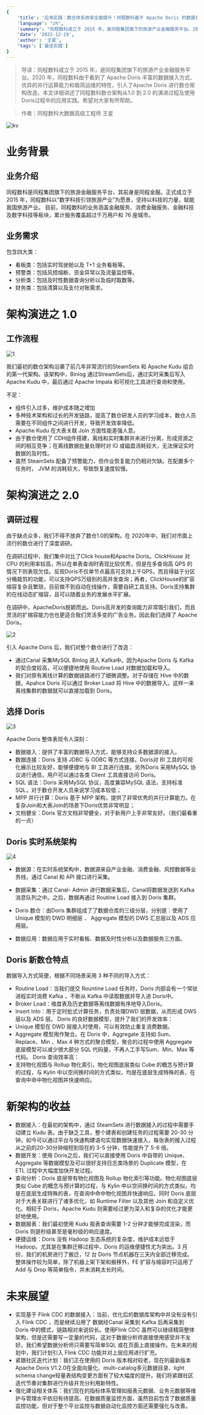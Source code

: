 ```yaml
---
{
    'title': '应用实践：数仓体系效率全面提升！同程数科基于 Apache Doris 的数据仓库建设',
    'language': "zh",
    'summary': "同程数科成立于 2015 年，是同程集团旗下的旅游产业金融服务平台。2020 年，同程数科由于看到了 Apache Doris 丰富的数据接入方式、优异的并行运算能力和极简运维的特性，引入了Apache Doris 进行数仓架构改造。本文详细讲述了同程数科数仓架构从1.0 到 2.0 的演进过程及使用Doris过程中的应用实践。",
    'date': '2022-12-19',
    'author': '王星',
    'tags': ['最佳实践']
}
---
```


<!-- 
Licensed to the Apache Software Foundation (ASF) under one
or more contributor license agreements.  See the NOTICE file
distributed with this work for additional information
regarding copyright ownership.  The ASF licenses this file
to you under the Apache License, Version 2.0 (the
"License"); you may not use this file except in compliance
with the License.  You may obtain a copy of the License at

  http://www.apache.org/licenses/LICENSE-2.0

Unless required by applicable law or agreed to in writing,
software distributed under the License is distributed on an
"AS IS" BASIS, WITHOUT WARRANTIES OR CONDITIONS OF ANY
KIND, either express or implied.  See the License for the
specific language governing permissions and limitations
under the License.
-->

> 导读：同程数科成立于 2015 年，是同程集团旗下的旅游产业金融服务平台。2020 年，同程数科由于看到了 Apache Doris 丰富的数据接入方式、优异的并行运算能力和极简运维的特性，引入了Apache Doris 进行数仓架构改造。本文详细讲述了同程数科数仓架构从1.0 到 2.0 的演进过程及使用Doris过程中的应用实践。希望对大家有所帮助。

> 作者｜同程数科大数据高级工程师 王星

![kv](/images/LY/zh/kv.png)

# 业务背景

## 业务介绍
同程数科是同程集团旗下的旅游金融服务平台，其前身是同程金服。正式成立于 2015 年，同程数科以“数字科技引领旅游产业”为愿景，坚持以科技的力量，赋能我国旅游产业。
目前，同程数科的业务涵盖金融服务、消费金融服务、金融科技及数字科技等板块，累计服务覆盖超过千万用户和 76 座城市。

## 业务需求

包含四大类：
- 看板类：包括实时驾驶舱以及 T+1 业务看板等。
- 预警类：包括风控熔断、资金异常以及流量监控等。
- 分析类：包括及时性数据查询分析以及临时取数等。
- 财务类：包括清算以及支付对账需求。

# 架构演进之 1.0

## 工作流程

![1](/images/LY/zh/1.png)

我们最初的数仓架构沿袭了前几年非常流行的SteamSets 和 Apache Kudu 组合的第一代架构。该架构中，Binlog 通过StreamSets后，通过实时采集后写入 Apache Kudu 中，最后通过 Apache Impala 和可视化工具进行查询和使用。

不足：
- 组件引入过多，维护成本随之增加
- 多种技术架构和过长的开发链路，提高了数仓研发人员的学习成本，数仓人员需要在不同组件之间进行开发，导致开发效率降低。
- Apache Kudu 在大表关联 Join 方面性能差强人意。
- 由于数仓使用了 CDH组件搭建，离线和实时集群并未进行分离，形成资源之间的相互竞争；在离线数据批量处理时对 IO 或磁盘消耗较大，无法保证实时数据的及时性。
- 虽然 SteamSets 配备了预警能力，但作业恢复能力仍相对欠缺。在配置多个任务时， JVM 的消耗较大，导致恢复速度较慢。

# 架构演进之 2.0

## 调研过程

由于缺点众多，我们不得不放弃了数仓1.0的架构。在 2020年中，我们对市面上流行的数仓进行了深度调研。

在调研过程中，我们集中对比了Click house和Apache Doris。ClickHouse 对 CPU 的利用率较高，所以在单表查询时表现比较优秀，但是在多查询高 QPS 的情况下则表现欠佳。反观Doris不仅单节点最高可支持上千QPS，而且得益于分区分桶裁剪的功能，可以支持QPS万级别的高并发查询；再者，ClickHouse的扩容缩容复杂且繁琐，目前做不到自动在线操作，需要自研工具支持。Doris支持集群的在线动态扩缩容，且可以随着业务的发展水平扩展。

在调研中，ApacheDoris脱颖而出。Doris高并发的查询能力非常吸引我们，而且灵活的扩缩容能力也也更适合我们灵活多变的广告业务。因此我们选择了 Apache Doris。

![2](/images/LY/zh/2.png)

引入 Apache Doris 后，我们对整个数仓进行了改造：
- 通过Canal 采集MySQL Binlog 进入 Kafka中。因为Apache Doris 与 Kafka 的契合度较高，可以便捷地使用 Routine Load 对数据加载和导入。
- 我们对原有离线计算的数据链路进行了细微调整。对于存储在 Hive 中的数据，Apahce Doris 可以通过 Broker Load 将 Hive 中的数据导入。这样一来离线集群的数据就可以直接加载到 Doris。

## 选择 Doris

![3](/images/LY/zh/3.png)

Apache Doris 整体表现令人深刻：
- 数据接入：提供了丰富的数据导入方式，能够支持众多数据源的接入。
- 数据连接：Doris 支持 JDBC 与 ODBC 等方式连接。Doris对 BI 工具的可视化展示比较友好，能够便捷地与 BI 工具进行连接。另外Doris 采用MySQL 协议进行通信，用户可以通过各类 Client 工具直接访问 Doris。
- SQL 语法：Doris 采用MySQL 协议，高度兼容MySQL 语法，支持标准SQL，对于数仓开发人员来说学习成本较低；
- MPP 并行计算：Doris 基于 MPP 架构，提供了非常优秀的并行计算能力。在复杂Join和大表Join的场景下Doris优势非常明显；
- 文档健全：Doris 官方文档非常健全，对于新用户上手非常友好。（我们最看重的一点）

## Doris 实时系统架构

![4](/images/LY/zh/4.png)

- 数据源：在实时系统架构中，数据源来自产业金融、消费金融、风控数据等业务线，通过 Canal 和 API 接口进行采集。

- 数据采集：通过 Canal- Admin 进行数据采集后，Canal将数据发送到 Kafka 消息队列之中。之后，数据再通过 Routine Load 接入到 Doris 集群。

- Doris 数仓：由Doris 集群组成了了数据仓库的三级分层，分别是：使用了 Unique 模型的 DWD 明细层 、 Aggregate 模型的 DWS 汇总层以及 ADS 应用层。

- 数据应用：数据应用于实时看板、数据及时性分析以及数据服务三方面。

## Doris 新数仓特点

数据导入方式简便，根据不同场景采用 3 种不同的导入方式：
- Routine Load：当我们提交 Rountine Load 任务时，Doris 内部会有一个常驻进程实时消费 Kafka ，不断从 Kafka 中读取数据并导入进 Doris中。
- Broker Load：维度表及历史数据等离线数据有序地导入Doris。
- Insert Into：用于定时批式计算任务，负责处理DWD 层数据，从而形成 DWS 层以及 ADS 层。
Doris 的良好数据模型，提升了我们的开发效率：
- Unique 模型在 DWD 层接入时使用，可以有效防止重复消费数据。
- Aggregate 模型用作聚合。在 Doris 中，Aggregate 支持如 Sum、Replace、Min 、Max 4 种方式的聚合模型，聚合的过程中使用 Aggregate 底层模型可以减少很大部分 SQL 代码量，不再人工手写Sum、Min、Max 等代码。
Doris 查询效率高：
- 支持物化视图与 Rollup 物化索引。物化视图底层类似 Cube 的概念与预计算的过程，与 Kylin 中以空间换时间的方式类似，均是在底层生成特殊的表，在查询中命中物化视图并快速响应。

# 新架构的收益

- 数据接入：在最初的架构中，通过 SteamSets 进行数据接入的过程中需要手动建立 Kudu 表。由于缺乏工具，整个建表和创建任务的过程需要 20-30 分钟。如今可以通过平台与快速构建语句实现数据快速接入，每张表的接入过程从之前的20-30分钟缩短到现在的 3-5 分钟，性能提升了 5-6 倍。
- 数据开发：使用 Doris之后，我们可以直接使用 Doris 中自带的 Unique、Aggregate 等数据模型及可以很好支持日志类场景的 Duplicate 模型，在 ETL 过程中大幅度加快开发过程。
- 查询分析：Doris 底层带有物化视图及 Rollup 物化索引等功能。物化视图底层类似 Cube 的概念与预计算的过程，与 Kylin 中以空间换时间的方式类似，均是在底层生成特殊的表，在查询中命中物化视图并快速响应。同时 Doris 底层对于大表关联进行了诸多优化，如 Runtime Filter 以及其他 Join 和自定义优化。相较于 Doris，Apache Kudu 则需要经过更为深入和复杂的优化才能更好地使用。
- 数据报表：我们最初使用 Kudu 报表查询需要 1-2 分钟才能够完成渲染，而 Doris 则是秒级甚至是毫秒级的响应速度。
- 便捷运维：Doris 没有 Hadoop 生态系统的复杂度，维护成本远低于 Hadoop。尤其是在集群迁移过程中，Doris 的运维便捷性尤为突出。3 月份，我们的机房进行了搬迁，12 台 Doris 节点机器在三天内全部迁移完成。整体操作较为简单，除了机器上架下架和搬移外，FE 扩容与缩容时只运用了 Add 与 Drop 等简单指令，并未消耗太长时间。

# 未来展望

- 实现基于 Flink CDC 的数据接入：当前，优化后的数据库架构中并没有没有引入 Flink CDC ，而是继续沿用了 数据经Canal 采集到 Kafka 后再采集到 Doris 中的模式，链路相对来说较长。使用Flink CDC 虽然可以继续精简整体架构，但是还需要写一定量的代码，这对于数据分析师直接使用感受并不友好。我们希望数据分析师只需要写简单SQL 或在页面上直接操作。在未来的规划中，我们计划引入 Flink CDC 功能并对上层应用进行扩充。
- 紧跟社区迭代计划：我们正在使用的 Doris 版本相对较老，现在的最新版本 Apache Doris V1.2.0在全面向量化、multi-catalog多元数据目录、light schema change轻量表结构变更方面有了较大幅度的提升。我们将紧跟社区迭代节奏对集群进行升级并充分利用新特性。
- 强化建设相关体系：我们现在的指标体系管理如报表元数据、业务元数据等维护与管理水平依旧有待提高。在数据质量监控方面，虽然目前包含了数据质量监控功能，但对于整个平台监控与数据自动化监控方面还需要强化与改善。